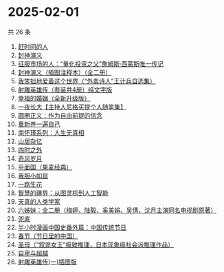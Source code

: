 # 2025-02-01

共 26 条

<!-- BEGIN WEREAD -->
<!-- 最后更新时间 2025-02-01 14:19:00 +0800 -->
1. [赶时间的人](https://weread.qq.com/web/bookDetail/b1f32a60813ab7d62g018665)
1. [封神演义](https://weread.qq.com/web/bookDetail/b453256055b0e7b4550bbdd)
1. [征服市场的人：“量化投资之父”詹姆斯·西蒙斯唯一传记](https://weread.qq.com/web/bookDetail/57d322107228916857ddb4f)
1. [封神演义（插图注释本）（全二册）](https://weread.qq.com/web/bookDetail/13b32790813ab9a46g01705f)
1. [我笨拙地爱着这个世界（“外卖诗人”王计兵自选集）](https://weread.qq.com/web/bookDetail/90032d60813ab7c9eg015d43)
1. [射雕英雄传（套装共4册）纯文字版](https://weread.qq.com/web/bookDetail/836321705e3a52836d02e0b)
1. [幸福的婚姻（全新升级版）](https://weread.qq.com/web/bookDetail/0c732220813ab8784g019cc4)
1. [一夜长大【主持人尼格买提个人随笔集】](https://weread.qq.com/web/bookDetail/44f32a00813ab6975g0197e7)
1. [圆圈正义：作为自由前提的信念](https://weread.qq.com/web/bookDetail/739322a07269560473951d3)
1. [重新养一遍自己](https://weread.qq.com/web/bookDetail/6dd326f0813ab9a44g0167de)
1. [南怀瑾系列：人生无真相](https://weread.qq.com/web/bookDetail/06e32560813ab7295g0190c2)
1. [山居杂忆](https://weread.qq.com/web/bookDetail/90432270813ab8a7eg018ba7)
1. [四时之外](https://weread.qq.com/web/bookDetail/a3732560813ab8c07g014fe8)
1. [奇风岁月](https://weread.qq.com/web/bookDetail/f3c326805d0fd7f3cd9f8c5)
1. [平面国（果麦经典）](https://weread.qq.com/web/bookDetail/215328407200f6f9215a612)
1. [我胆小如鼠](https://weread.qq.com/web/bookDetail/276323e0813ab90a5g0144d7)
1. [一路生花](https://weread.qq.com/web/bookDetail/61f324e0813ab9a2cg0126ee)
1. [智慧的疆界：从图灵机到人工智能](https://weread.qq.com/web/bookDetail/b9732f007168ac3cb976eca)
1. [天真的人类学家](https://weread.qq.com/web/bookDetail/e4d323c0721a58bce4de379)
1. [六姊妹：全二册（梅婷、陆毅、奚美娟、吴倩、沈月主演同名电视剧原著）](https://weread.qq.com/web/bookDetail/51432e4071a73c495147467)
1. [兜底](https://weread.qq.com/web/bookDetail/69f32160813ab9718g011b1b)
1. [半小时漫画中国史番外篇：中国传统节日](https://weread.qq.com/web/bookDetail/b4132bb0719db176b41f10e)
1. [春节（节日里的中国）](https://weread.qq.com/web/bookDetail/58232690813ab79e5g013ca6)
1. [圣母（“叙诡女王”极致推理，日本现象级社会派推理作品）](https://weread.qq.com/web/bookDetail/4f7320f0717f541a4f7ae8e)
1. [自卑与超越](https://weread.qq.com/web/bookDetail/be932230813ab9941g010d2f)
1. [射雕英雄传(一)插图版](https://weread.qq.com/web/bookDetail/8c83213053954b8c8237881)
<!-- END WEREAD -->